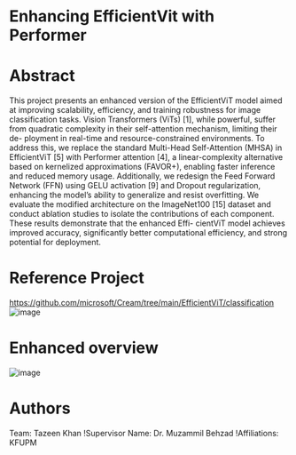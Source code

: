 # Enhancing EfficientVit with Performer

# Abstract
This project presents an enhanced version of the EfficientViT model aimed at improving scalability, efficiency, and training robustness for image classification tasks. Vision Transformers (ViTs) [1], while powerful, suffer from quadratic complexity in their self-attention mechanism, limiting their de- ployment in real-time and resource-constrained environments. To address this, we replace the standard Multi-Head Self-Attention (MHSA) in EfficientViT [5] with Performer attention [4], a linear-complexity alternative based on kernelized approximations (FAVOR+), enabling faster inference and reduced memory usage. Additionally, we redesign the Feed Forward Network (FFN) using GELU activation [9] and Dropout regularization, enhancing the model’s ability to generalize and resist overfitting. We evaluate the modified architecture on the ImageNet100 [15] dataset and conduct ablation studies to isolate the contributions of each component. These results demonstrate that the enhanced Effi- cientViT model achieves improved accuracy, significantly better computational efficiency, and strong potential for deployment.
# Reference Project
https://github.com/microsoft/Cream/tree/main/EfficientViT/classification
![image](https://github.com/user-attachments/assets/c4d4b153-5686-44c6-88d7-c3756d96c78a)
# Enhanced overview
![image](https://github.com/user-attachments/assets/7a738ade-dbbb-4198-9f9e-197ed2b0f9a5)

# Authors
Team: Tazeen Khan
!Supervisor Name: Dr. Muzammil Behzad
!Affiliations: KFUPM
